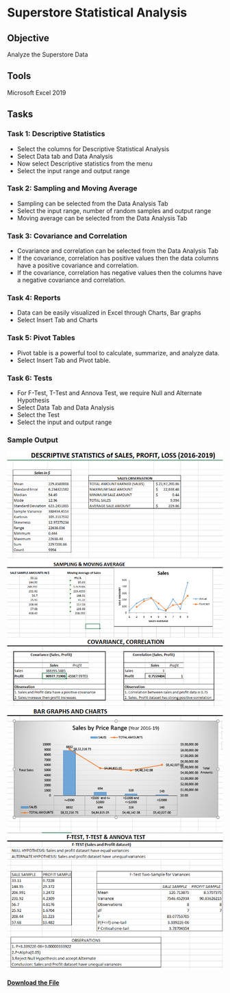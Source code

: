 # Superstore Statistical Analysis
## Objective
Analyze the Superstore Data
## Tools
Microsoft Excel 2019
## Tasks
### Task 1: Descriptive Statistics
*  Select the columns for Descriptive Statistical Analysis
*  Select Data tab and Data Analysis
*  Now select Descriptive statistics from the menu
*  Select the input range and output range
### Task 2: Sampling and Moving Average
* Sampling can be selected from the Data Analysis Tab
* Select the input range, number of random samples and output range
* Moving average can be selected from the Data Analysis Tab
### Task 3: Covariance and Correlation
* Covariance and correlation can be selected from the Data Analysis Tab
* If the covariance, correlation has positive values then the data columns have a positive covariance and correlation. 
* If the covariance, correlation has negative values then the columns have a negative covariance and correlation. 
### Task 4: Reports
* Data can be easily visualized in Excel through Charts, Bar graphs
* Select Insert Tab and Charts
### Task 5: Pivot Tables
* Pivot table is a powerful tool to calculate, summarize, and analyze data.
* Select Insert Tab and Pivot table. 
### Task 6: Tests
* For F-Test, T-Test and Annova Test, we require Null and Alternate Hypothesis
* Select Data Tab and Data Analysis
* Select the Test
* Select the input and output range

### Sample Output
![](https://github.com/xavierina12/Data-Analytics/blob/main/Projects/1.%20Data%20Analysis%20Projects/1.%20Superstore%20Statistical%20Analysis%20(Excel)/Sample%20output1.png)
![](https://github.com/xavierina12/Data-Analytics/blob/main/Projects/1.%20Data%20Analysis%20Projects/1.%20Superstore%20Statistical%20Analysis%20(Excel)/Sample%20output2.png)
![](https://github.com/xavierina12/Data-Analytics/blob/main/Projects/1.%20Data%20Analysis%20Projects/1.%20Superstore%20Statistical%20Analysis%20(Excel)/Sample%20output3.png)
![](https://github.com/xavierina12/Data-Analytics/blob/main/Projects/1.%20Data%20Analysis%20Projects/1.%20Superstore%20Statistical%20Analysis%20(Excel)/Sample%20output4.png)
![](https://github.com/xavierina12/Data-Analytics/blob/main/Projects/1.%20Data%20Analysis%20Projects/1.%20Superstore%20Statistical%20Analysis%20(Excel)/Sample%20Output5.png)


#### [Download the File](https://github.com/xavierina12/Data-Analytics/blob/main/Projects/1.%20Data%20Analysis%20Projects/1.%20Superstore%20Statistical%20Analysis%20(Excel)/Project1-%20Statistical%20Analysis.xlsx)



